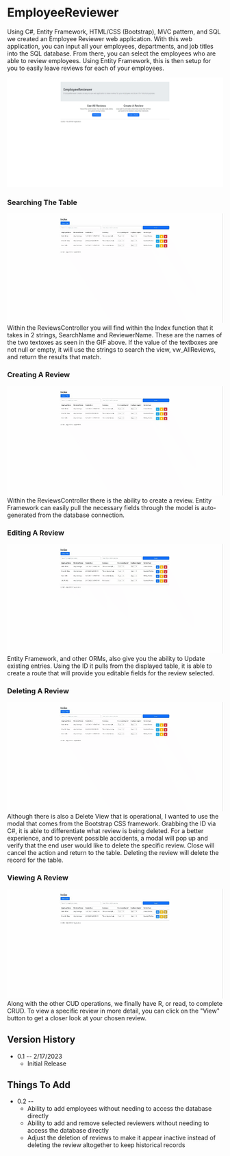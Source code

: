 # EmployeeReviewer
Using C#, Entity Framework, HTML/CSS (Bootstrap), MVC pattern, and SQL we created an Employee Reviewer web application. With this web application, you can input all your employees, departments, and job titles into the SQL database. From there, you can select the employees who are able to review employees. Using Entity Framework, this is then setup for you to easily leave reviews for each of your employees. 

![EmployeeReviewer](https://raw.githubusercontent.com/lmvicente/EmployeeReviewer/main/GIFs/chrome-capture-2023-1-17.png)

### Searching The Table
![SearchingTable](https://raw.githubusercontent.com/lmvicente/EmployeeReviewer/main/GIFs/chrome-capture-2023-1-17.gif)
Within the ReviewsController you will find within the Index function that it takes in 2 strings, SearchName and ReviewerName. These are the names of the two textoxes as seen in the GIF above. If the value of the textboxes are not null or empty, it will use the strings to search the view, vw_AllReviews, and return the results that match.

### Creating A Review
![CreatingReview](https://raw.githubusercontent.com/lmvicente/EmployeeReviewer/main/GIFs/chrome-capture-2023-1-17%20(1).gif)
Within the ReviewsController there is the ability to create a review. Entity Framework can easily pull the necessary fields through the model is auto-generated from the database connection. 

### Editing A Review
![EditingReview](https://raw.githubusercontent.com/lmvicente/EmployeeReviewer/main/GIFs/chrome-capture-2023-1-17%20(2).gif)
Entity Framework, and other ORMs, also give you the ability to Update existing entries. Using the ID it pulls from the displayed table, it is able to create a route that will provide you editable fields for the review selected.

### Deleting A Review
![DeletingReview](https://raw.githubusercontent.com/lmvicente/EmployeeReviewer/main/GIFs/chrome-capture-2023-1-17%20(3).gif)
Although there is also a Delete View that is operational, I wanted to use the modal that comes from the Bootstrap CSS framework. Grabbing the ID via C#, it is able to differentiate what review is being deleted. For a better experience, and to prevent possible accidents, a modal will pop up and verify that the end user would like to delete the specific review. Close will cancel the action and return to the table. Deleting the review will delete the record for the table.

### Viewing A Review
![ViewingReview](https://raw.githubusercontent.com/lmvicente/EmployeeReviewer/main/GIFs/chrome-capture-2023-1-17%20(4).gif)
Along with the other CUD operations, we finally have R, or read, to complete CRUD. To view a specific review in more detail, you can click on the "View" button to get a closer look at your chosen review.

## Version History
* 0.1 -- 2/17/2023
    * Initial Release

## Things To Add
* 0.2 -- 
    * Ability to add employees without needing to access the database directly 
    * Ability to add and remove selected reviewers without needing to access the database directly 
    * Adjust the deletion of reviews to make it appear inactive instead of deleting the review altogether to keep historical records
